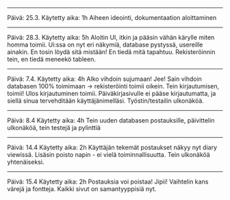 -----------------------------------------------------------------------------------------------

Päivä: 25.3.
Käytetty aika: 1h
Aiheen ideointi, dokumentaation aloittaminen

-----------------------------------------------------------------------------------------------

Päivä: 28.3.
Käytetty aika: 5h
Aloitin UI, itkin ja pääsin vähän kärylle miten homma toimii.
Ui:ssa on nyt eri näkymiä, database pystyssä, usereille ainakin. En tosin löydä sitä mistään! En tiedä mitä tapahtuu. Rekisteröinnin tein, en tiedä meneekö tableen.

-----------------------------------------------------------------------------------------------

Päivä: 7.4.
Käytetty aika: 4h
Alko vihdoin sujumaan! Jee! Sain vihdoin databasen 100% toimimaan -> rekisteröinti toimii oikein. Tein kirjautumisen, toimii! Ulos kirjautuminen toimii. Päiväkirjasivulle ei pääse kirjautumatta, ja siellä sinua tervehditään käyttäjänimelläsi. Työstin/testailin ulkonäköä.

-----------------------------------------------------------------------------------------------

Päivä: 8.4
Käytetty aika: 4h
Tein uuden databasen postauksille, päivittelin ulkonäköä, tein testejä ja pylinttiä

-----------------------------------------------------------------------------------------------

Päivä: 14.4
Käytetty aika: 2h
Käyttäjän tekemät postaukset näkyy nyt diary viewissä. Lisäsin poisto napin - ei vielä toiminnallisuutta. Tein ulkonäköä yhtenäiseksi.

-----------------------------------------------------------------------------------------------

Päivä: 15.4
Käytetty aika: 2h
Postauksia voi poistaa! Jipii! Vaihtelin kans värejä ja fontteja. Kaikki sivut on samantyyppisiä nyt. 